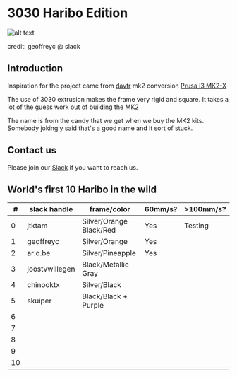 # 3030 Haribo Edition

![alt text][teaser]

[teaser]: http://i.imgur.com/4kjlYrl.png "Partial render image of Haribo"

credit: geoffreyc @ slack

## Introduction
Inspiration for the project came from [davtr](http://www.thingiverse.com/davtr/about) mk2 conversion [Prusa i3 MK2-X](http://www.thingiverse.com/thing:1692666)

The use of 3030 extrusion makes the frame very rigid and square.  It takes a lot of the guess work out of building the MK2

The name is from the candy that we get when we buy the MK2 kits.  Somebody jokingly said that's a good name and it sort of stuck.

## Contact us
Please join our [Slack](http://codehemi.com) if you want to reach us.

## World's first 10 Haribo in the wild

|\#|slack handle|frame/color|60mm/s?|>100mm/s?|
|-----|-----|-----|-----|-----|
|0|jtktam|Silver/Orange<br/>Black/Red|Yes|Testing|
|1|geoffreyc|Silver/Orange|Yes||
|2|ar.o.be|Silver/Pineapple|Yes||
|3|joostvwillegen|Black/Metallic Gray|||
|4|chinooktx|Silver/Black|||
|5|skuiper|Black/Black + Purple|||
|6|||||
|7|||||
|8|||||
|9|||||
|10|||||
